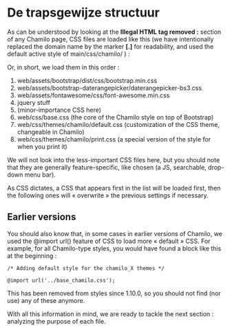 # De trapsgewijze structuur

As can be understood by looking at the **Illegal HTML tag removed :** section of any Chamilo page, CSS files are loaded like this \(we have intentionally replaced the domain name by the marker **\[.\]** for readability, and used the default active style of main/css/chamilo/ \) :

Or, in short, we load them in this order :

1. web/assets/bootstrap/dist/css/bootstrap.min.css
2. web/assets/bootstrap-daterangepicker/daterangepicker-bs3.css
3. web/assets/fontawesome/css/font-awesome.min.css
4. jquery stuff
5. \(minor-importance CSS here\)
6. web/css/base.css \(the core of the Chamilo style on top of Bootstrap\)
7. web/css/themes/chamilo/default.css \(customization of the CSS theme, changeable in Chamilo\)
8. web/css/themes/chamilo/print.css \(a special version of the style for when you print it\)

We will not look into the less-important CSS files here, but you should note that they are generally feature-specific, like chosen \(a JS, searchable, drop-down menu bar\).

As CSS dictates, a CSS that appears first in the list will be loaded first, then the following ones will « overwrite » the previous settings if necessary.

## Earlier versions

You should also know that, in some cases in earlier versions of Chamilo, we used the @import url\(\) feature of CSS to load more « default » CSS. For example, for all Chamilo-type styles, you would have found a block like this at the beginning :

```text
/* Adding default style for the chamilo_X themes */

@import url('../base_chamilo.css');
```

This has been removed from styles since 1.10.0, so you should not find \(nor use\) any of these anymore.

With all this information in mind, we are ready to tackle the next section : analyzing the purpose of each file.

